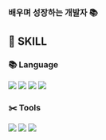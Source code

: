### 배우며 성장하는 개발자 📚     



## :wrench: SKILL
### :books: Language
<img src="https://img.shields.io/badge/Solidity-363636?style=flat-square&logo=Solidity&logoColor=white"/>  
<img src="https://img.shields.io/badge/C Sharp-239120?style=flat-square&logo=C Sharp&logoColor=white"/> 
<img src="https://img.shields.io/badge/java-007396?style=for-the-badge&logo=java&logoColor=white"> 
<img src="https://img.shields.io/badge/Javascript-F7DF1E?style=flat-square&logo=Javascript&logoColor=white"/>

### :scissors: Tools
<img src="https://img.shields.io/badge/Git-F05032?style=flat-square&logo=Git&logoColor=white"/> <img src="https://img.shields.io/badge/GitHub-181717?style=flat-square&logo=GitHub&logoColor=white"/> <img src="https://img.shields.io/badge/Notion-000000?style=flat-square&logo=Notion&logoColor=white"/> 

<!--
**6uamy/6uamy** is a ✨ _special_ ✨ repository because its `README.md` (this file) appears on your GitHub profile.

Here are some ideas to get you started:

- 🔭 I’m currently working on ...
- 🌱 I’m currently learning ...
- 👯 I’m looking to collaborate on ...
- 🤔 I’m looking for help with ...
- 💬 Ask me about ...
- 📫 How to reach me: ...
- 😄 Pronouns: ...
- ⚡ Fun fact: ...
-->
